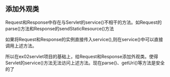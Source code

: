 ## 添加外观类



Request和Response中存在与Servlet的service()不相干的方法。如Request的parse()方法和Response的sendStaticResource()方法

如果将Request和Response的实例直接传入service(),则在service()中可以直接调用上述方法。

所以在ex02servlet项目的基础上，给Request和Response添加外观类。使得Servlet的service()方法无法访问上述方法。现在parse()、getUri()等方法是安全的了